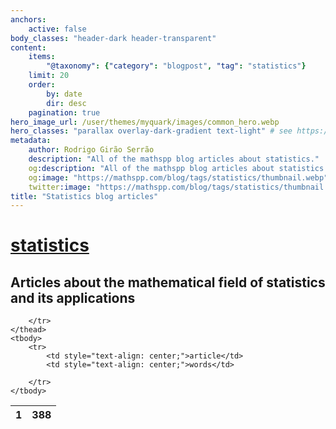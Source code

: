 ```yaml
---
anchors:
    active: false
body_classes: "header-dark header-transparent"
content:
    items:
        "@taxonomy": {"category": "blogpost", "tag": "statistics"}
    limit: 20
    order:
        by: date
        dir: desc
    pagination: true
hero_image_url: /user/themes/myquark/images/common_hero.webp
hero_classes: "parallax overlay-dark-gradient text-light" # see https://demo.getgrav.org/blog-skeleton/blog/hero-classes
metadata:
    author: Rodrigo Girão Serrão
    description: "All of the mathspp blog articles about statistics."
    og:description: "All of the mathspp blog articles about statistics."
    og:image: "https://mathspp.com/blog/tags/statistics/thumbnail.webp"
    twitter:image: "https://mathspp.com/blog/tags/statistics/thumbnail.webp"
title: "Statistics blog articles"
---
```


# <a href="/blog/tags/statistics" class="label label-primary tag-title">statistics</a>


## Articles about the mathematical field of statistics and its applications



<table class="stats-table">
    <thead>
        <tr>
            <th style="text-align: center;">1</th>
            <th style="text-align: center;">388</th>
            
        </tr>
    </thead>
    <tbody>
        <tr>
            <td style="text-align: center;">article</td>
            <td style="text-align: center;">words</td>
            
        </tr>
    </tbody>
</table>